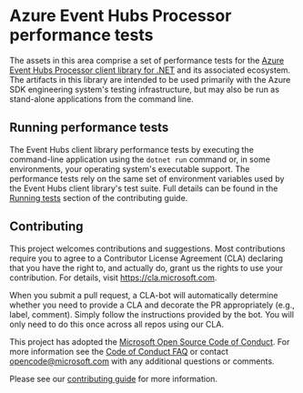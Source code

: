 # Azure Event Hubs Processor performance tests

The assets in this area comprise a set of performance tests for the [Azure Event Hubs Processor client library for .NET](https://github.com/Azure/azure-sdk-for-net/tree/main/sdk/eventhub/Azure.Messaging.EventHubs.Processor) and its associated ecosystem.  The artifacts in this library are intended to be used primarily with the Azure SDK engineering system's testing infrastructure, but may also be run as stand-alone applications from the command line.

## Running performance tests

The Event Hubs client library performance tests by executing the command-line application using the `dotnet run` command or, in some environments, your operating system's executable support.  The performance tests rely on the same set of environment variables used by the Event Hubs client library's test suite.  Full details can be found in the [Running tests](https://github.com/Azure/azure-sdk-for-net/blob/main/sdk/eventhub/Azure.Messaging.EventHubs/CONTRIBUTING.md#running-tests) section of the contributing guide.

## Contributing

This project welcomes contributions and suggestions.  Most contributions require you to agree to a Contributor License Agreement (CLA) declaring that you have the right to, and actually do, grant us the rights to use your contribution. For details, visit https://cla.microsoft.com.

When you submit a pull request, a CLA-bot will automatically determine whether you need to provide a CLA and decorate the PR appropriately (e.g., label, comment). Simply follow the instructions provided by the bot. You will only need to do this once across all repos using our CLA.

This project has adopted the [Microsoft Open Source Code of Conduct](https://opensource.microsoft.com/codeofconduct/). For more information see the [Code of Conduct FAQ](https://opensource.microsoft.com/codeofconduct/faq/) or contact [opencode@microsoft.com](mailto:opencode@microsoft.com) with any additional questions or comments.

Please see our [contributing guide](https://github.com/Azure/azure-sdk-for-net/blob/main/sdk/eventhub/Azure.Messaging.EventHubs/CONTRIBUTING.md) for more information.

